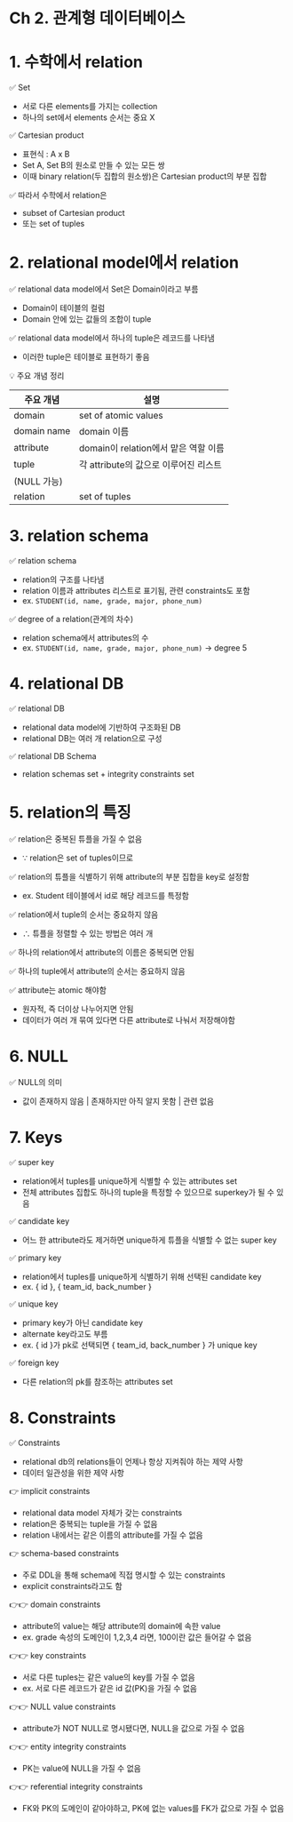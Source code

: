 # Ch 2. 관계형 데이터베이스

# 1. 수학에서 relation

✅ Set

- 서로 다른 elements를 가지는 collection
- 하나의 set에서 elements 순서는 중요 X

✅ Cartesian product

- 표현식 : A x B
- Set A, Set B의 원소로 만들 수 있는 모든 쌍
- 이때 binary relation(두 집합의 원소쌍)은 Cartesian product의 부분 집합

✅ 따라서 수학에서 relation은

- subset of Cartesian product
- 또는 set of tuples

# 2. relational model에서 relation

✅ relational data model에서 Set은 Domain이라고 부름

- Domain이 테이블의 컬럼
- Domain 안에 있는 값들의 조합이 tuple

✅ relational data model에서 하나의 tuple은 레코드를 나타냄

- 이러한 tuple은 테이블로 표현하기 좋음

💡 주요 개념 정리

| 주요 개념 | 설명 |
| --- | --- |
| domain | set of atomic values |
| domain name | domain 이름 |
| attribute | domain이 relation에서 맡은 역할 이름 |
| tuple | 각 attribute의 값으로 이루어진 리스트
(NULL 가능) |
| relation | set of tuples |

# 3. relation schema

✅ relation schema

- relation의 구조를 나타냄
- relation 이름과 attributes 리스트로 표기됨, 관련 constraints도 포함
- ex. `STUDENT(id, name, grade, major, phone_num)`

✅ degree of a relation(관계의 차수)

- relation schema에서 attributes의 수
- ex. `STUDENT(id, name, grade, major, phone_num)` → degree 5

# 4. relational DB

✅ relational DB

- relational data model에 기반하여 구조화된 DB
- relational DB는 여러 개 relation으로 구성

✅ relational DB Schema

- relation schemas set + integrity constraints set

# 5. relation의 특징

✅ relation은 중복된 튜플을 가질 수 없음

- ∵ relation은 set of tuples이므로

✅ relation의 튜플을 식별하기 위해 attribute의 부분 집합을 key로 설정함

- ex. Student 테이블에서 id로 해당 레코드를 특정함

✅ relation에서 tuple의 순서는 중요하지 않음

- ∴ 튜플을 정렬할 수 있는 방법은 여러 개

✅ 하나의 relation에서 attribute의 이름은 중복되면 안됨

✅ 하나의 tuple에서 attribute의 순서는 중요하지 않음

✅ attribute는 atomic 해야함

- 원자적, 즉 더이상 나누어지면 안됨
- 데이터가 여러 개 묶여 있다면 다른 attribute로 나눠서 저장해야함

# 6. NULL

✅ NULL의 의미

- 값이 존재하지 않음 | 존재하지만 아직 알지 못함 | 관련 없음

# 7. Keys

✅ super key

- relation에서 tuples를 unique하게 식별할 수 있는 attributes set
- 전체 attributes 집합도 하나의 tuple을 특정할 수 있으므로 superkey가 될 수 있음

✅ candidate key

- 어느 한 attribute라도 제거하면 unique하게 튜플을 식별할 수 없는 super key

✅ primary key

- relation에서 tuples를 unique하게 식별하기 위해 선택된 candidate key
- ex. { id }, { team_id, back_number }

✅ unique key

- primary key가 아닌 candidate key
- alternate key라고도 부름
- ex. { id }가 pk로 선택되면 { team_id, back_number } 가 unique key

✅ foreign key

- 다른 relation의 pk를 참조하는 attributes set

# 8. Constraints

✅ Constraints

- relational db의 relations들이 언제나 항상 지켜줘야 하는 제약 사항
- 데이터 일관성을 위한 제약 사항

👉 implicit constraints

- relational data model 자체가 갖는 constraints
- relation은 중복되는 tuple을 가질 수 없음
- relation 내에서는 같은 이름의 attribute를 가질 수 없음

👉 schema-based constraints

- 주로 DDL을 통해 schema에 직접 명시할 수 있는 constraints
- explicit constraints라고도 함

👉👉 domain constraints

- attribute의 value는 해당 attribute의 domain에 속한 value
- ex. grade 속성의 도메인이 1,2,3,4 라면, 100이란 값은 들어갈 수 없음

👉👉 key constraints

- 서로 다른 tuples는 같은 value의 key를 가질 수 없음
- ex. 서로 다른 레코드가 같은 id 값(PK)을 가질 수 없음

👉👉 NULL value constraints

- attribute가 NOT NULL로 명시됐다면, NULL을 값으로 가질 수 없음

👉👉 entity integrity constraints

- PK는 value에 NULL을 가질 수 없음

👉👉 referential integrity constraints

- FK와 PK의 도메인이 같아야하고, PK에 없는 values를 FK가 값으로 가질 수 없음